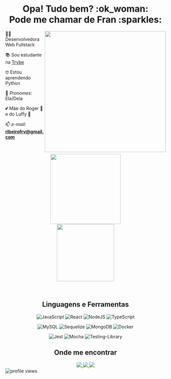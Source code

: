 <h1 align="center"> Opa! Tudo bem? :ok_woman: <br> Pode me chamar de Fran :sparkles: </h1>

<img align="right" width="380" src="https://media.tenor.com/RXQDlHto03EAAAAC/chopper-shookt.gif" />

 👩‍💻 Desenvolvedora Web Fullstack
 
 📚 Sou estudante na [Trybe](https://www.betrybe.com/)

 :nerd_face: Estou aprendendo Python

 :unicorn: _Pronomes:_ Ela/Dela

 :two_hearts: Mãe do Roger :baby: e do Luffy :dog:

 📫 _e-mail:_ **ribeirofrv@gmail.com**

<br
/>

<div align="center">
  <!-- <img height="180em" src="https://github-readme-stats.vercel.app/api?username=ribeirofrv&show_icons=true&theme=aura&include_all_commits=true&count_private=true"/> -->
  <img height="220em" src="https://github-readme-stats.vercel.app/api/top-langs/?username=ribeirofrv&hide=handlebars&layout=compact&langs_count=10&theme=aura"/> <br>
  <img height="180em" src="https://github-readme-streak-stats.herokuapp.com/?user=ribeirofrv&theme=tokyonight"/>

  <!-- TEMAS: dark, radical, merko, gruvbox, tokyonight, onedark, cobalt, synthwave, highcontrast, dracula -->
</div>

<br
/>

<div align="center">
  <h2 align="center">Linguagens e Ferramentas</h2>

  ![JavaScript](https://img.shields.io/badge/javascript-%23323330.svg?style=for-the-badge&logo=javascript&logoColor=%23F7DF1E)
  ![React](https://img.shields.io/badge/react-%2320232a.svg?style=for-the-badge&logo=react&logoColor=%2361DAFB)
  ![NodeJS](https://img.shields.io/badge/Node.js-43853D?style=for-the-badge&logo=node.js&logoColor=white)
  ![TypeScript](https://img.shields.io/badge/TypeScript-007ACC?style=for-the-badge&logo=typescript&logoColor=white)
  
  ![MySQL](https://img.shields.io/badge/MySQL-005C84?style=for-the-badge&logo=mysql&logoColor=white)
  ![Sequelize](https://img.shields.io/badge/Sequelize-52B0E7?style=for-the-badge&logo=Sequelize&logoColor=white)
  ![MongoDB](https://img.shields.io/badge/MongoDB-%234ea94b.svg?style=for-the-badge&logo=mongodb&logoColor=white)
  ![Docker](https://img.shields.io/badge/Docker-2CA5E0?style=for-the-badge&logo=docker&logoColor=white)
  
  ![Jest](https://img.shields.io/badge/-jest-%23C21325?style=for-the-badge&logo=jest&logoColor=white)
  ![Mocha](https://img.shields.io/badge/-mocha-%238D6748?style=for-the-badge&logo=mocha&logoColor=white)
  ![Testing-Library](https://img.shields.io/badge/-TestingLibrary-%23E33332?style=for-the-badge&logo=testing-library&logoColor=white)
  
</div>

<h2 align="center">Onde me encontrar</h2>

<div align="center">
  <a
  href = "mailto: ribeirofrv@gmail.com">
    <img
    src="https://img.shields.io/badge/-Gmail-%23EA4335?style=for-the-badge&logo=gmail&logoColor=white" target="_blank">
  </a>
  <a
    href="https://www.linkedin.com/in/ribeirofrv/" target="_blank">
    <img
      src="https://img.shields.io/badge/-LinkedIn-%230077B5?style=for-the-badge&logo=linkedin&logoColor=white" target="_blank">
  </a>
  <a
    href="https://t.me/franxxby" target="_blank">
    <img
      src="https://img.shields.io/badge/Telegram-blue?style=for-the-badge&logo=telegram&logoColor=white" target="_blank">
  </a>  
</div>

<span align="left">
  <img src="https://komarev.com/ghpvc/?username=ribeirofrv&label=visitors&color=0e75b6&style=flat" alt="profile views" />
</span>
